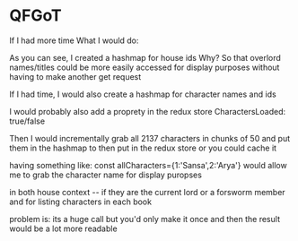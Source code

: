 # QFGoT

If I had more time What I would do:

As you can see, I created a hashmap for house ids
Why? So that overlord names/titles could be more easily accessed for display purposes without having to make another get request

If I had time, I would also create a hashmap for character names and ids

I would probably also add a proprety in the redux store CharactersLoaded: true/false

Then I would incrementally grab all 2137 characters in chunks of 50 and put them in the hashmap to then put in the redux store or you could cache it

having something like: const allCharacters={1:'Sansa',2:'Arya'}
would allow me to grab the character name for display puropses

in both house context -- if they are the current lord or a forsworm member
and for listing characters in each book

problem is: its a huge call
but you'd only make it once and then the result would be a lot more readable
